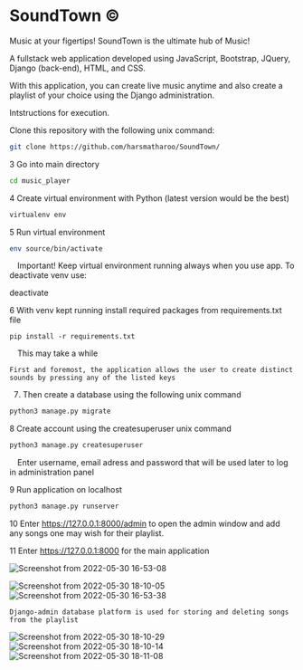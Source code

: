 # SoundTown ©️

Music at your figertips! SoundTown is the ultimate hub of Music!

A fullstack web application developed using JavaScript, Bootstrap, JQuery, Django (back-end), HTML, and CSS.

With this application, you can create live music anytime and also create a playlist of your choice using the Django administration.

Intstructions for execution.

Clone this repository with the following unix command:

```bash
git clone https://github.com/harsmatharoo/SoundTown/
```
3 Go into main directory
```bash
cd music_player
```

4 Create virtual environment with Python (latest version would be the best)
```bash
virtualenv env
```



5 Run virtual environment
```bash
env source/bin/activate

```
 Important! Keep virtual environment running always when you use app. To deactivate venv use:

deactivate

6 With venv kept running install required packages from requirements.txt file
```
pip install -r requirements.txt

```
 This may take a while
```
First and foremost, the application allows the user to create distinct sounds by pressing any of the listed keys
```
7. Then create a database using the following unix command

```bash
python3 manage.py migrate
```
8 Create account using the createsuperuser unix command
```bash
python3 manage.py createsuperuser
```
 Enter username, email adress and password that will be used later to log in administration panel

9 Run application on localhost
```bash
python3 manage.py runserver
```
10 Enter https://127.0.0.1:8000/admin to open the admin window and add any songs one may wish for their playlist.

11 Enter https://127.0.0.1:8000 for the main application

![Screenshot from 2022-05-30 16-53-08](https://user-images.githubusercontent.com/84873873/171065279-aa25f867-5e4e-458f-a5d9-80c4120e7e25.png)

![Screenshot from 2022-05-30 18-10-05](https://user-images.githubusercontent.com/84873873/171065250-3dda88d0-16b2-42f0-84c5-386e526a62e4.png)
![Screenshot from 2022-05-30 16-53-38](https://user-images.githubusercontent.com/84873873/171065284-7406e3e6-a5d7-4b16-a735-1274b11af0e6.png)
```
Django-admin database platform is used for storing and deleting songs from the playlist
```
![Screenshot from 2022-05-30 18-10-29](https://user-images.githubusercontent.com/84873873/171065343-76c21dea-c5da-4f25-8c28-252c9cbcf544.png)
![Screenshot from 2022-05-30 18-10-14](https://user-images.githubusercontent.com/84873873/171065351-7022ff22-091d-40fe-8834-441eaf77ea5c.png)
![Screenshot from 2022-05-30 18-11-08](https://user-images.githubusercontent.com/84873873/171065352-3622ec24-8c60-4773-bf2c-b6daf15a4e02.png)
